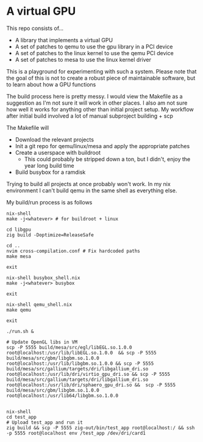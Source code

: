 # A virtual GPU

This repo consists of...

* A library that implements a virtual GPU
* A set of patches to qemu to use the gpu library in a PCI device
* A set of patches to the linux kernel to use the qemu PCI device
* A set of patches to mesa to use the linux kernel driver

This is a playground for experimenting with such a system. Please note that the
goal of this is not to create a robust piece of maintainable software, but to
learn about how a GPU functions

The build process here is pretty messy. I would view the Makefile as a
suggestion as I'm not sure it will work in other places. I also am not sure how
well it works for anything other than initial project setup. My workflow after
initial build involved a lot of manual subproject building + scp

The Makefile will
* Download the relevant projects
* Init a git repo for qemu/linux/mesa and apply the appropriate patches
* Create a userspace with buildroot
  * This could probably be stripped down a ton, but I didn't, enjoy the year long build time
* Build busybox for a ramdisk

Trying to build all projects at once probably won't work. In my nix environment
I can't build qemu in the same shell as everything else.

My build/run process is as follows

```
nix-shell
make -j<whatever> # for buildroot + linux

cd libgpu
zig build -Doptimize=ReleaseSafe

cd ..
nvim cross-compilation.conf # Fix hardcoded paths
make mesa

exit

nix-shell busybox_shell.nix
make -j<whatever> busybox

exit

nix-shell qemu_shell.nix
make qemu

exit

./run.sh &

# Update OpenGL libs in VM
scp -P 5555 build/mesa/src/egl/libEGL.so.1.0.0 root@localhost:/usr/lib/libEGL.so.1.0.0  && scp -P 5555 build/mesa/src/gbm/libgbm.so.1.0.0 root@localhost:/usr/lib/libgbm.so.1.0.0 && scp -P 5555 build/mesa/src/gallium/targets/dri/libgallium_dri.so root@localhost:/usr/lib/dri/virtio_gpu_dri.so && scp -P 5555 build/mesa/src/gallium/targets/dri/libgallium_dri.so root@localhost:/usr/lib/dri/sphaero_gpu_dri.so &&  scp -P 5555 build/mesa/src/gbm/libgbm.so.1.0.0 root@localhost:/usr/lib64/libgbm.so.1.0.0


nix-shell
cd test_app
# Upload test_app and run it
zig build && scp -P 5555 zig-out/bin/test_app root@localhost:/ && ssh -p 5555 root@localhost env /test_app /dev/dri/card1


```


